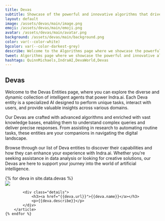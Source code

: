 ```yaml
---
title: Devas
subtitle: Showcase of the powerful and innovative algorithms that drive our platform.
layout: default
image: /assets/devas/main/image.png
emoji: /assets/devas/main/emoji.png
avatar: /assets/devas/main/avatar.png
background: /assets/devas/main/background.png
color: var(--color-white)
bgcolor: var(--color-darkest-grey)
describe: Welcome to the Algorithms page where we showcase the powerful and innovative algorithms that drive our advanced artificial intelligence platform.
tweet: Algorithms page where we showcase the powerful and innovative algorithms that drive our advanced artificial intelligence platform.
hashtags: QuinnMichaels,IndraAI,DevaWorld,Devas
---
```


## Devas

Welcome to the Devas Entities page, where you can explore the diverse and dynamic collection of intelligent agents that power Indra.ai. Each Deva entity is a specialized AI designed to perform unique tasks, interact with users, and provide valuable insights across various domains.

Our Devas are crafted with advanced algorithms and enriched with vast knowledge bases, enabling them to understand complex queries and deliver precise responses. From assisting in research to automating routine tasks, these entities are your companions in navigating the digital landscape.

Browse through our list of Deva entities to discover their capabilities and how they can enhance your experience with Indra.ai. Whether you're seeking assistance in data analysis or looking for creative solutions, our Devas are here to support your journey into the world of artificial intelligence.

<section class="container devas">
	{% for deva in site.data.devas %}
		<article class="box inline deva">
			<div class="avatar"><a href="{{deva.url}}"><img src="{{deva.avatar}}"/></a></div>
			
			<div class="details">
				<h3><a href="{{deva.url}}">{{deva.name}}</a></h3>
				<p>{{deva.describe}}</p>
			</div>			
		</article>
	{% endfor %}
</section>
